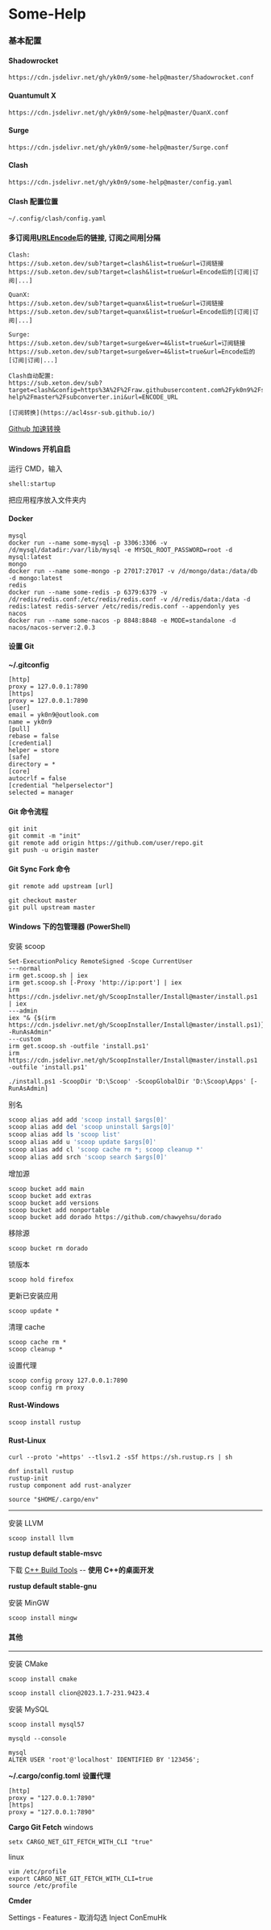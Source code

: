 # Some-Help

### 基本配置

#### Shadowrocket

```
https://cdn.jsdelivr.net/gh/yk0n9/some-help@master/Shadowrocket.conf
```

#### Quantumult X

```
https://cdn.jsdelivr.net/gh/yk0n9/some-help@master/QuanX.conf
```

#### Surge

```
https://cdn.jsdelivr.net/gh/yk0n9/some-help@master/Surge.conf
```

#### Clash

```
https://cdn.jsdelivr.net/gh/yk0n9/some-help@master/config.yaml
```

#### Clash 配置位置

```
~/.config/clash/config.yaml
```

#### 多订阅用[URLEncode](https://www.urlencoder.org/)后的链接, 订阅之间用|分隔

```
Clash:
https://sub.xeton.dev/sub?target=clash&list=true&url=订阅链接
https://sub.xeton.dev/sub?target=clash&list=true&url=Encode后的[订阅|订阅|...]

QuanX:
https://sub.xeton.dev/sub?target=quanx&list=true&url=订阅链接
https://sub.xeton.dev/sub?target=quanx&list=true&url=Encode后的[订阅|订阅|...]

Surge:
https://sub.xeton.dev/sub?target=surge&ver=4&list=true&url=订阅链接
https://sub.xeton.dev/sub?target=surge&ver=4&list=true&url=Encode后的[订阅|订阅|...]

Clash自动配置:
https://sub.xeton.dev/sub?target=clash&config=https%3A%2F%2Fraw.githubusercontent.com%2Fyk0n9%2Fsome-help%2Fmaster%2Fsubconverter.ini&url=ENCODE_URL

[订阅转换](https://acl4ssr-sub.github.io/)
```

[Github 加速转换](https://www.jsdelivr.com/github)

#### Windows 开机自启

运行 CMD，输入

```
shell:startup
```

把应用程序放入文件夹内

#### Docker

```
mysql
docker run --name some-mysql -p 3306:3306 -v /d/mysql/datadir:/var/lib/mysql -e MYSQL_ROOT_PASSWORD=root -d mysql:latest
mongo
docker run --name some-mongo -p 27017:27017 -v /d/mongo/data:/data/db -d mongo:latest
redis
docker run --name some-redis -p 6379:6379 -v /d/redis/redis.conf:/etc/redis/redis.conf -v /d/redis/data:/data -d redis:latest redis-server /etc/redis/redis.conf --appendonly yes
nacos
docker run --name some-nacos -p 8848:8848 -e MODE=standalone -d nacos/nacos-server:2.0.3
```

#### 设置 Git

**~/.gitconfig**

```
[http]
proxy = 127.0.0.1:7890
[https]
proxy = 127.0.0.1:7890
[user]
email = yk0n9@outlook.com
name = yk0n9
[pull]
rebase = false
[credential]
helper = store
[safe]
directory = *
[core]
autocrlf = false
[credential "helperselector"]
selected = manager
```

#### Git 命令流程

```
git init
git commit -m "init"
git remote add origin https://github.com/user/repo.git
git push -u origin master
```

#### Git Sync Fork 命令

```
git remote add upstream [url]

git checkout master
git pull upstream master
```

#### Windows 下的包管理器 (PowerShell)

安装 scoop

```
Set-ExecutionPolicy RemoteSigned -Scope CurrentUser
---normal
irm get.scoop.sh | iex
irm get.scoop.sh [-Proxy 'http://ip:port'] | iex
irm https://cdn.jsdelivr.net/gh/ScoopInstaller/Install@master/install.ps1 | iex
---admin
iex "& {$(irm https://cdn.jsdelivr.net/gh/ScoopInstaller/Install@master/install.ps1)} -RunAsAdmin"
---custom
irm get.scoop.sh -outfile 'install.ps1'
irm https://cdn.jsdelivr.net/gh/ScoopInstaller/Install@master/install.ps1 -outfile 'install.ps1'

./install.ps1 -ScoopDir 'D:\Scoop' -ScoopGlobalDir 'D:\Scoop\Apps' [-RunAsAdmin]
```

别名

```powershell
scoop alias add add 'scoop install $args[0]'
scoop alias add del 'scoop uninstall $args[0]'
scoop alias add ls 'scoop list'
scoop alias add u 'scoop update $args[0]'
scoop alias add cl 'scoop cache rm *; scoop cleanup *'
scoop alias add srch 'scoop search $args[0]'
```

增加源

```
scoop bucket add main
scoop bucket add extras
scoop bucket add versions
scoop bucket add nonportable
scoop bucket add dorado https://github.com/chawyehsu/dorado
```

移除源

```
scoop bucket rm dorado
```

锁版本

```
scoop hold firefox
```

更新已安装应用

```
scoop update *
```

清理 cache

```
scoop cache rm *
scoop cleanup *
```

设置代理

```
scoop config proxy 127.0.0.1:7890
scoop config rm proxy
```

#### Rust-Windows

```
scoop install rustup
```

#### Rust-Linux

```
curl --proto '=https' --tlsv1.2 -sSf https://sh.rustup.rs | sh
```

```
dnf install rustup
rustup-init
rustup component add rust-analyzer
```

```
source "$HOME/.cargo/env"
```

---

安装 LLVM

```
scoop install llvm
```

**rustup default stable-msvc**

下载 [C++ Build Tools](https://visualstudio.microsoft.com/visual-cpp-build-tools/) -- **使用 C++的桌面开发**

**rustup default stable-gnu**

安装 MinGW

```
scoop install mingw
```

#### 其他

---

安装 CMake

```
scoop install cmake
```

```
scoop install clion@2023.1.7-231.9423.4
```

安装 MySQL

```
scoop install mysql57
```

```
mysqld --console
```

```
mysql
ALTER USER 'root'@'localhost' IDENTIFIED BY '123456';
```

**~/.cargo/config.toml**
**设置代理**

```
[http]
proxy = "127.0.0.1:7890"
[https]
proxy = "127.0.0.1:7890"
```

**Cargo Git Fetch**
windows

```
setx CARGO_NET_GIT_FETCH_WITH_CLI "true"
```

linux

```
vim /etc/profile
export CARGO_NET_GIT_FETCH_WITH_CLI=true
source /etc/profile
```

**Cmder**

Settings - Features - 取消勾选 Inject ConEmuHk
